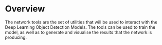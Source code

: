 # Overview

The network tools are the set of utilities that will be used
to interact with the Deep Learning Object Detection Models.
The tools can be used to train the model, as well as to generate
and visualise the results that the network is producing.